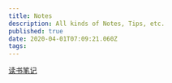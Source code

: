 ```yaml
---
title: Notes
description: All kinds of Notes, Tips, etc.
published: true
date: 2020-04-01T07:09:21.060Z
tags: 
---
```


[读书笔记](/Notes/ReadNote)